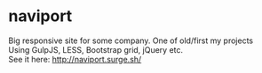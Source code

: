 # naviport
Big responsive site for some company. One of old/first my projects <br>
Using GulpJS, LESS, Bootstrap grid, jQuery etc. <br>
See it here: http://naviport.surge.sh/
